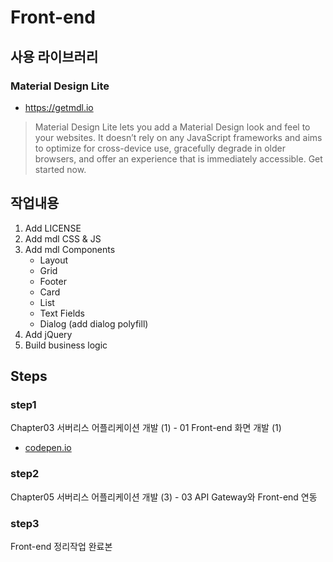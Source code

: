 # Front-end
## 사용 라이브러리
### Material Design Lite
- https://getmdl.io
> Material Design Lite lets you add a Material Design look and feel to your websites. It doesn’t rely on any JavaScript frameworks and aims to optimize for cross-device use, gracefully degrade in older browsers, and offer an experience that is immediately accessible. Get started now.

## 작업내용
1. Add LICENSE
2. Add mdl CSS & JS
3. Add mdl Components
    - Layout
    - Grid
    - Footer
    - Card
    - List
    - Text Fields
    - Dialog (add dialog polyfill)
4. Add jQuery
5. Build business logic

## Steps
### step1
Chapter03 서버리스 어플리케이션 개발 (1) - 01 Front-end 화면 개발 (1)
- [codepen.io](https://codepen.io/hidekuma/pen/ExxRjJd)

### step2
Chapter05 서버리스 어플리케이션 개발 (3) - 03 API Gateway와 Front-end 연동

### step3
Front-end 정리작업 완료본
